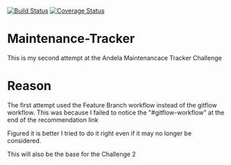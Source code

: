 [![Build Status](https://travis-ci.org/Veraclins/Maintenance-Tracker.svg?branch=develop)](https://travis-ci.org/Veraclins/Maintenance-Tracker) [![Coverage Status](https://coveralls.io/repos/github/Veraclins/Maintenance-Tracker/badge.svg?branch=ft-api-endpoints-1051613)](https://coveralls.io/github/Veraclins/Maintenance-Tracker?branch=ft-api-endpoints-1051613)
# Maintenance-Tracker
This is my second attempt at the Andela Maintenancace Tracker Challenge

# Reason
The first attempt used the Feature Branch workflow instead of the gitflow workflow.
This was because I failed to notice the "#gitflow-workflow" at the end of the recommendation link

Figured it is better I tried to do it right even if it may no longer be considered.

This will also be the base for the Challenge 2
